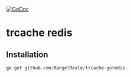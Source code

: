 [![GoDoc](https://godoc.org/github.com/RangelReale/trcache-goredis?status.png)](https://godoc.org/github.com/RangelReale/trcache-goredis)

trcache redis
=============


## Installation

```go
go get github.com/RangelReale/trcache-goredis
```
